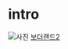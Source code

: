 # intro

![사진](https://tse2.mm.bing.net/th?id=OIP.BDT5tBLFPg0g1xe6oQe0wAEsCo&pid=15.1&P=0&w=290&h=164)
[보더랜드2](https://video.search.yahoo.com/video/play;_ylt=AwrSw7XyFltZxywAzcr7w8QF;_ylu=X3oDMTBzZWQ1aGR0BHNlYwNzcgRzbGsDdmlkBHZ0aWQDBGdwb3MDMTI-?p=%EB%B3%B4%EB%8D%94%EB%9E%9C%EB%93%9C2&vid=a6ac25219614b9c7fefe985b47914c44&turl=https%3A%2F%2Ftse1.mm.bing.net%2Fth%3Fid%3DOVP.WJxXL3FvO3dyAIga00f8SwEsDh%26pid%3D15.1%26h%3D225%26w%3D300%26c%3D7%26rs%3D1&rurl=https%3A%2F%2Fwww.youtube.com%2Fwatch%3Fv%3DlMUupfHLAn4&tit=%EB%B3%B4%EB%8D%94%EB%9E%9C%EB%93%9C2+1%ED%99%94&c=11&h=225&w=300&l=6555&sigr=11bvc99gj&sigt=10iphnjcm&sigi=12rb43frh&age=1449240968&fr2=p%3As%2Cv%3Av&fr=tightropetb&tt=b)
